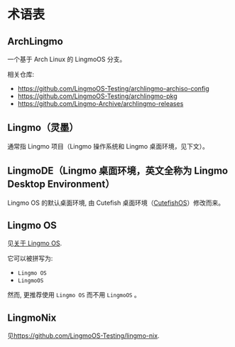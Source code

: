# 术语表

## ArchLingmo

一个基于 Arch Linux 的 LingmoOS 分支。

相关仓库:

- <https://github.com/LingmoOS-Testing/archlingmo-archiso-config>
- <https://github.com/LingmoOS-Testing/archlingmo-pkg>
- <https://github.com/Lingmo-Archive/archlingmo-releases>

## Lingmo（灵墨）

通常指 Lingmo 项目（Lingmo 操作系统和 Lingmo 桌面环境，见下文）。

## LingmoDE（Lingmo 桌面环境，英文全称为 Lingmo Desktop Environment）

Lingmo OS 的默认桌面环境, 由 Cutefish 桌面环境（[CutefishOS](https://github.com/cutefishos)）修改而来。

## Lingmo OS

见[关于 Lingmo OS](about).

它可以被拼写为:

- `Lingmo OS`
- `LingmoOS`

然而, 更推荐使用 `Lingmo OS` 而不用 `LingmoOS` 。

## LingmoNix

见<https://github.com/LingmoOS-Testing/lingmo-nix>.
